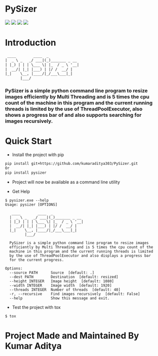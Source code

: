 # PySizer

![](https://travis-ci.com/kumaraditya303/PySizer.svg?token=Tp128txvcHsePdipY3xq&branch=master) ![](https://img.shields.io/codecov/c/github/kumaraditya303/PySizer?style=flat-square) ![](https://img.shields.io/pypi/pyversions/PySizer?style=flat-square) ![](https://img.shields.io/pypi/dm/PySizer)

# Introduction

```txt
 ____        ____  _
|  _ \ _   _/ ___|(_)_______ _ __
| |_) | | | \___ \| |_  / _ \ '__|
|  __/| |_| |___) | |/ /  __/ |
|_|    \__, |____/|_/___\___|_|
       |___/
```

### PySizer is a simple python command line program to resize images efficiently by Multi Threading and is 5 times the cpu count of the machine in this program and the current running threads is limited by the use of ThreadPoolExecutor, also shows a progress bar of and also supports searching for images recursively.

# Quick Start

- Install the project with pip

```bash
pip install git+https://github.com/kumaraditya303/PySizer.git
Or 
pip install pysizer
```

- Project will now be available as a command line utility

- Get Help

```text
$ pysizer.exe --help
Usage: pysizer [OPTIONS]

   ____        ____  _
  |  _ \ _   _/ ___|(_)_______ _ __
  | |_) | | | \___ \| |_  / _ \ '__|
  |  __/| |_| |___) | |/ /  __/ |
  |_|    \__, |____/|_/___\___|_|
         |___/
  
  PySizer is a simple python command line program to resize images
  efficiently by Multi Threading and is 5 times the cpu count of the
  machine in this program and the current running threads is limited
  by the use of ThreadPoolExecutor and also displays a progress bar
  for the current progress.

Options:
  --source PATH      Source  [default: .]
  --dest PATH        Destination  [default: resized]
  --height INTEGER   Image height  [default: 1080]
  --width INTEGER    Image width  [default: 1920]
  --threads INTEGER  Number of threads  [default: 40]
  -r, --recursive    Find images recursively  [default: False]
  --help             Show this message and exit.

```

- Test the project with tox

```bash
$ tox
```

# Project Made and Maintained By Kumar Aditya
